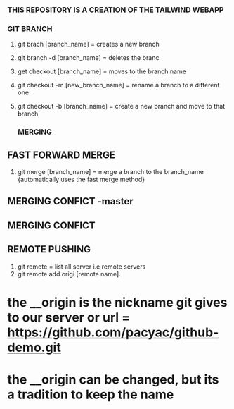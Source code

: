 ### THIS REPOSITORY IS A CREATION OF THE TAILWIND WEBAPP

### GIT BRANCH

1. git brach [branch_name] = creates a new branch 
2. git branch -d [branch_name] = deletes the branc
3. get checkout [branch_name] = moves to the branch name
4. git checkout -m [new_branch_name] = rename a branch to a different one
5. git checkout -b [branch_name] = create a new branch and move to that branch

    ### MERGING 
## FAST FORWARD MERGE
1. git merge [branch_name] = merge a branch to the branch_name {automatically uses the fast merge method}

## MERGING CONFICT -master
## MERGING CONFICT

## REMOTE PUSHING
1. git remote = list all server i.e remote servers
2. git remote add origi [remote name].
# the __origin is the nickname git gives to our server  or url = https://github.com/pacyac/github-demo.git
# the __origin can be changed, but its a tradition to keep the name
